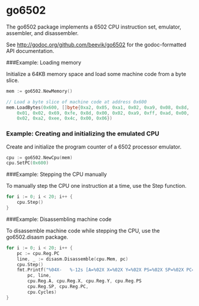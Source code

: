 go6502
======

The go6502 package implements a 6502 CPU instruction set, emulator,
assembler, and disassembler.

See http://godoc.org/github.com/beevik/go6502 for the godoc-formatted API
documentation.

###Example: Loading memory

Initialize a 64KB memory space and load some machine code from a byte
slice.
```go
mem := go6502.NewMemory()

// Load a byte slice of machine code at address 0x600
mem.LoadBytes(0x600, []byte{0xa2, 0x05, 0xa1, 0x02, 0xa9, 0x08, 0x8d,
    0x01, 0x02, 0x69, 0xfe, 0x8d, 0x00, 0x02, 0xa9, 0xff, 0xad, 0x00,
    0x02, 0xa2, 0xee, 0x4c, 0x00, 0x06})
```

### Example: Creating and initializing the emulated CPU

Create and initialize the program counter of a 6502 processor emulator.
```go
cpu := go6502.NewCpu(mem)
cpu.SetPC(0x600)
```

###Example: Stepping the CPU manually

To manually step the CPU one instruction at a time, use the Step function.
```go
for i := 0; i < 20; i++ {
    cpu.Step()
}
```

###Example: Disassembling machine code

To disassemble machine code while stepping the CPU, use the go6502.disasm
package.
```go
for i := 0; i < 20; i++ {
    pc := cpu.Reg.PC
    line, _ := disasm.Disassemble(cpu.Mem, pc)
    cpu.Step()
    fmt.Printf("%04X-   %-12s [A=%02X X=%02X Y=%02X PS=%02X SP=%02X PC=%04X] Cycles=%d\n",
        pc, line,
        cpu.Reg.A, cpu.Reg.X, cpu.Reg.Y, cpu.Reg.PS
        cpu.Reg.SP, cpu.Reg.PC,
        cpu.Cycles)
}
```
